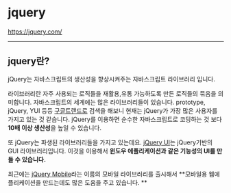 # jquery

https://jquery.com/

---

## jquery란?

jQuery는 자바스크립트의 생산성을 향상시켜주는 자바스크립트 라이브러리 입니다. 

라이브러리란 자주 사용되는 로직들을 재활용,유통 가능하도록 만든 로직들의 묶음을 의미합니다. 
자바스크립트의 세계에는 많은 라이브러리들이 있습니다. 
prototype, jQuery, YUI 등등
[구글트랜드로](http://goo.gl/2dba3) 검색을 해보니 현재는 jQuery가 가장 많은 사용자를 가지고 있는 것 같습니다.
jQuery를 이용하면 순수한 자바스크립트로 코딩하는 것 보다 **10배 이상 생산성**을 높일 수 있습니다. 

또 jQuery는 파생된 라이브러리들을 가지고 있는데요. 
[jQuery UI](http://goo.gl/VP0I)는 jQuery기반의 GUI 라이브러리입니다.
이것을 이용해서 **윈도우 에플리케이션과 같은 기능성의 UI를 만들 수 있습니다.**

최근에는 [jQuery Mobile](http://jquerymobile.com/)라는 이름의 모바일 라이브러리를 출시해서 
**모바일용 웹에플리케이션을 만드는데도 많은 도움을 주고 있습니다.  **